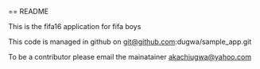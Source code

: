 == README

This is the fifa16 application for fifa boys

This code is managed in github on git@github.com:dugwa/sample_app.git

To be a contributor please email the mainatainer akachiugwa@yahoo.com
